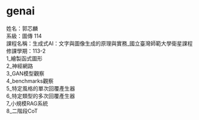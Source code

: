 # genai
姓名：郭芯麟
<br>
系級：圖傳 114
<br>
課程名稱：生成式AI：文字與圖像生成的原理與實務_國立臺灣師範大學衛星課程
<br>
修課學期：113-2
<br>
1_繪製函式圖形
<br>
2_神經網路
<br>
3_GAN模型觀察
<br>
4_benchmarks觀察
<br>
5_特定風格的單次回覆產生器
<br>
6_特定類型的多次回覆產生器
<br>
7_小規模RAG系統
<br>
8_二階段CoT
<br>
